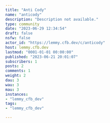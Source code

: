 ```yaml
---
title: "Anti Cody" 
name: "anticody"
description: "Description not available."
type: community
date: "2023-06-29 12:34:54"
draft: false
nsfw: false
actor_id: "https://lemmy.cfb.dev/c/anticody"
host: lemmy.cfb.dev
lastmod: "0001-01-01 00:00:00"
published: "2023-06-21 20:01:07"
subscribers: 1
posts: 2
comments: 1
weight: 2
dau: 3
wau: 3
mau: 3
instances:
- "lemmy_cfb_dev"
tags: 
- "lemmy_cfb_dev"

---
```


